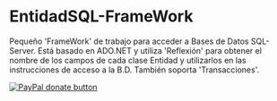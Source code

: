 # EntidadSQL-FrameWork
Pequeño 'FrameWork' de trabajo para acceder a Bases de Datos SQL-Server. Está basado en ADO.NET y utiliza 'Reflexión' para obtener el nombre de los campos de cada clase Entidad y utilizarlos en las instrucciones de acceso a la B.D. También soporta 'Transacciones'.

<span><a href="https://miPagina" title="Donate to this project using Paypal" target="_blank"><img src="https://img.shields.io/badge/paypal-donate-yellow.svg?style=plastic" alt="PayPal donate button" /></a></span>
